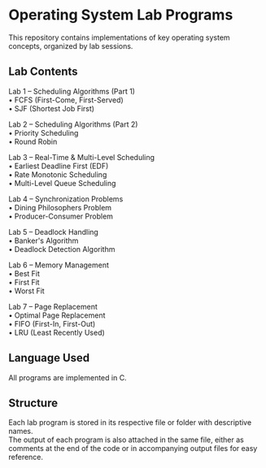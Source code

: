Operating System Lab Programs
=============================

This repository contains implementations of key operating system concepts, organized by lab sessions.

Lab Contents
------------

Lab 1 – Scheduling Algorithms (Part 1)  
• FCFS (First-Come, First-Served)  
• SJF (Shortest Job First)

Lab 2 – Scheduling Algorithms (Part 2)  
• Priority Scheduling  
• Round Robin

Lab 3 – Real-Time & Multi-Level Scheduling  
• Earliest Deadline First (EDF)  
• Rate Monotonic Scheduling  
• Multi-Level Queue Scheduling

Lab 4 – Synchronization Problems  
• Dining Philosophers Problem  
• Producer-Consumer Problem

Lab 5 – Deadlock Handling  
• Banker's Algorithm  
• Deadlock Detection Algorithm

Lab 6 – Memory Management  
• Best Fit  
• First Fit  
• Worst Fit

Lab 7 – Page Replacement  
• Optimal Page Replacement  
• FIFO (First-In, First-Out)  
• LRU (Least Recently Used)

Language Used
-------------
All programs are implemented in C.

Structure
---------
Each lab program is stored in its respective file or folder with descriptive names.  
The output of each program is also attached in the same file, either as comments at the end of the code or in accompanying output files for easy reference.

